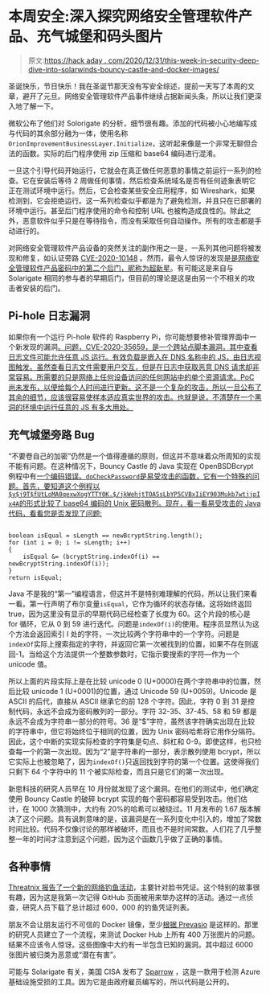 # 本周安全:深入探究网络安全管理软件产品、充气城堡和码头图片

> 原文:[https://hack aday . com/2020/12/31/this-week-in-security-deep-dive-into-solarwinds-bouncy-castle-and-docker-images/](https://hackaday.com/2020/12/31/this-week-in-security-deeper-dive-into-solarwinds-bouncy-castle-and-docker-images/)

圣诞快乐，节日快乐！我在圣诞节那天没有写安全综述，提前一天写了本周的文章，避开了元旦。网络安全管理软件产品事件继续占据新闻头条，所以让我们更深入地了解一下。

微软公布了他们对 Solorigate 的分析，细节很有趣。添加的代码被小心地编写成与代码的其余部分融为一体，使用名称`OrionImprovementBusinessLayer.Initialize`，这听起来像是一个非常无聊但合法的函数。实际的后门程序使用 zip 压缩和 base64 编码进行混淆。

一旦这个引导代码开始运行，它就会在真正做任何恶意的事情之前运行一系列的检查。它在安装后等待 2 周做任何事情，然后检查系统域名是否有任何迹象表明它正在测试环境中运行。然后，它会检查某些安全应用程序，如 Wireshark，如果检测到，它会拒绝运行。这一系列检查似乎都是为了避免检测，并且只在已部署的环境中运行。甚至后门程序使用的命令和控制 URL 也被构造成良性的。除此之外，恶意软件似乎只是在等待指令，而没有采取任何自动操作。所有的攻击都是手动进行的。

对网络安全管理软件产品设备的突然关注的副作用之一是，一系列其他问题将被发现和修复，如认证旁路 [CVE-2020-10148](https://kb.cert.org/vuls/id/843464) 。然而，最令人惊讶的发现是[是网络安全管理软件产品密码中的第二个后门，昵称为超新星](https://unit42.paloaltonetworks.com/solarstorm-supernova/)。有可能这是来自与 Solarigate 相同的参与者的早期后门，但目前的理论是这是由另一个不相关的攻击者安装的后门。

## Pi-hole 日志漏洞

如果你有一个运行 Pi-hole 软件的 Raspberry Pi，你可能想要修补管理界面中一个新发现的漏洞[。问题，CVE-2020-35659，是一个跨站点脚本漏洞，其中查看日志文件可能允许任意 JS 运行。有效负载是嵌入在 DNS 名称中的 JS，由日志视图触发。虽然查看日志文件需要用户交互，但是在日志中获取恶意 DNS 请求却非常容易。所需要的只是网络上任何设备访问的任何网站中的单个资源请求。PoC 尚未发布，以便给每个人时间进行更新。这不是一个复杂的攻击，所以一旦公布了其余的细节，应该很容易使样本适应真实世界的攻击。也就是说，不清楚在一个黑洞的环境中运行任意的 JS 有多大用处。](https://blog.mirch.io/2020/12/24/pihole-xss/)

## 充气城堡旁路 Bug

“不要卷自己的加密”仍然是一个值得遵循的原则，但这并不意味着众所周知的实现不能有问题。在这种情况下，Bouncy Castle 的 Java 实现在 OpenBSDBcrypt 例程中有[一个编码错误。`doCheckPassword`是易受攻击的函数，它有一个特殊的问题。首先，要知道这个例程以`$y$j9T$fUtLoMA0qexwXogYTTY0K.$/jkWehjtTOASsLbYP5CVBxIiEY903Mukb7wtjjpIx4A`的形式比较了 base64 编码的 Unix 密码散列。现在，看一看易受攻击的 Java 代码，看看您是否发现了问题:](https://www.synopsys.com/blogs/software-security/cve-2020-28052-bouncy-castle/)

```

boolean isEqual = sLength == newBcryptString.length();
for (int i = 0; i != sLength; i++)
{
    isEqual &= (bcryptString.indexOf(i) == newBcryptString.indexOf(i));
}
return isEqual;

```

Java 不是我的“第一”编程语言，但这并不是特别难理解的代码，所以让我们来看一看。第一行声明了布尔变量`isEqual`，它作为循环的状态存储。这将始终返回 true，因为这里没有显示的早期代码已经检查了长度为 60。这个片段的核心是 for 循环，它从 0 到 59 进行迭代。问题是`indexOf(i)`的使用。程序员显然认为这个方法会返回索引 I 处的字符，一次比较两个字符串中的一个字符。问题是`indexOf`实际上搜索指定的字符，并返回它第一次被找到的位置，如果不存在则返回-1。当给这个方法提供一个整数参数时，它指示要搜索的字符—作为一个 unicode 值。

所以上面的片段实际上是在比较 unicode 0 (U+0000)在两个字符串中的位置，然后比较 unicode 1 (U+0001)的位置，通过 Unicode 59 (U+0059)。Unicode 是 ASCII 的后代，直接从 ASCII 继承它的前 128 个字符。因此，字符 0 到 31 是控制代码，永远不会成为密码散列的一部分。字符 32-35、37-45、58 和 59 都是永远不会成为字符串一部分的符号。36 是“$”字符，虽然该字符确实出现在比较的字符串中，但它将始终位于相同的位置，因为 Unix 密码哈希将它用作分隔符。因此，这个中断的实现实际检查的字符集是句点、斜杠和 0-9。即使这样，也只检查每一个的第一次出现。因为“2”是字符串的一部分，表示散列使用 bcrypt，所以它实际上也被忽略了，因为`indexOf()`只返回找到字符的第一个位置。这使得我们只剩下 64 个字符中的 11 个被实际检查，而且只是它们的第一次出现。

新思科技的研究人员早在 10 月份就发现了这个漏洞。在他们的测试中，他们确定使用 Bouncy Castle 的破碎 bcrypt 实现的每个密码都容易受到攻击。他们估计，在 1000 次猜测中，大约有 20%的哈希可以被绕过。11 月发布的 1.67 版本解决了这个问题。具有讽刺意味的是，该漏洞是在一系列变化中引入的，增加了常数时间比较。代码不仅像讨论的那样被破坏，而且也不是时间常数。人们花了几乎整整一年的时间才注意到这个问题，因为这个函数几乎做了正确的事情。

## 各种事情

[Threatnix 报告了一个新的网络钓鱼活动](https://threatnix.io/blog/large-scale-phishing-campaign-affecting-615000-users-worldwide/)，主要针对脸书凭证。这个特别的故事很有趣，因为这是我第一次记得 GitHub 页面被用来举办这样的活动。通过一点侦查，研究人员下载了总计超过 600，000 的钓鱼凭证列表。

朋友不会让朋友运行不可信的 Docker 镜像，至少[根据 Prevasio](https://blog.prevasio.com/2020/12/operation-red-kangaroo-industrys-first.html) 是这样的。那里的研究人员建立了一个流程，来测试 Docker Hub 上所有 400 万张图片的问题。结果不应该令人惊讶。这些图像中大约有一半包含已知的漏洞。其中超过 6000 张图片被归类为恶意或“潜在有害”。

可能与 Solarigate 有关，美国 CISA 发布了 [Sparrow](https://github.com/cisagov/Sparrow) ，这是一款用于检测 Azure 基础设施受损的工具。因为它是由政府雇员编写的，所以代码是公开的。